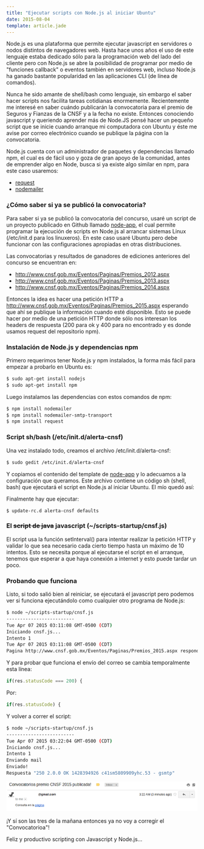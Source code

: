 ```yaml
---
title: "Ejecutar scripts con Node.js al iniciar Ubuntu"
date: 2015-08-04
template: article.jade
---
```


Node.js es una plataforma que permite ejecutar javascript  en servidores o nodos distintos de navegadores web. Hasta hace unos años el uso de este lenguaje estaba dedicado sólo para la programación web del lado del cliente pero con Node.js se abre la posibilidad de programar por medio de "funciones callback" o eventos también en servidores web, incluso Node.js ha ganado bastante popularidad en las aplicaciones CLI (de línea de comandos).


Nunca he sido amante de shell/bash como lenguaje, sin embargo el saber hacer scripts nos facilita tareas cotidianas enormemente. Recientemente me interesé en saber cuándo publicarán la convocatoria para el premio de Seguros y Fianzas de la CNSF y a la fecha no existe. Entonces conociendo javascript y queriendo aprender más de Node.JS pensé hacer un pequeño script que se inicie cuando arranque mi computadora con Ubuntu y éste me avise por correo electrónico cuando se publique la página con la convocatoria.


Node.js cuenta con un administrador de paquetes y dependencias llamado npm, el cual es de fácil uso y goza de gran apoyo de la comunidad, antes de emprender algo en Node, busca si ya existe algo similar en npm, para este caso usaremos:


 - [request](https://www.npmjs.com/package/request)
 - [nodemailer](https://www.npmjs.com/package/nodemailer)


### ¿Cómo saber si ya se publicó la convocatoria?

Para saber si ya se publicó la convocatoria del concurso, usaré un script de un proyecto publicado en Github llamado [node-app](https://github.com/chovy/node-startup/blob/master/init.d/node-app), el cual permite programar la ejecución de scripts en Node.js al arrancar sistemas Linux (/etc/init.d para los linuxeros). En este caso usaré Ubuntu pero debe funcionar con las configuraciones apropiadas en otras distribuciones.

Las convocatorias y resultados de ganadores de ediciones anteriores del concurso se encuentran en:


 - http://www.cnsf.gob.mx/Eventos/Paginas/Premios_2012.aspx
 - http://www.cnsf.gob.mx/Eventos/Paginas/Premios_2013.aspx
 - http://www.cnsf.gob.mx/Eventos/Paginas/Premios_2014.aspx

 
Entonces la idea es hacer una petición HTTP a http://www.cnsf.gob.mx/Eventos/Paginas/Premios_2015.aspx esperando que ahí se publique la información cuando esté disponible. Esto se puede hacer por medio de una petición HTTP donde sólo nos interesan los headers de respuesta (200 para ok y 400 para no encontrado y es donde usamos request del repositorio npm).

### Instalación de Node.js y dependencias npm

Primero requerimos tener Node.js y npm instalados, la forma más fácil para empezar a probarlo en Ubuntu es:

```bash
$ sudo apt-get install nodejs
$ sudo apt-get install npm
```

Luego instalamos las dependencias con estos comandos de npm:

```bash
$ npm install nodemailer
$ npm install nodemailer-smtp-transport
$ npm install request
```

### Script sh/bash (/etc/init.d/alerta-cnsf)

Una vez instalado todo, creamos el archivo /etc/init.d/alerta-cnsf:

```bash
$ sudo gedit /etc/init.d/alerta-cnsf
```

Y copiamos el contenido del template de [node-app](https://github.com/chovy/node-startup/blob/master/init.d/node-app) y lo adecuamos a la configuración que queramos. Este archivo contiene un código sh (shell, bash) que ejecutará el script en Node.js al iniciar Ubuntu. El mío quedó así:

<script src="https://gist.github.com/ivansabik/cd70ca34e82403c66781.js"></script>

Finalmente hay que ejecutar:

```
$ update-rc.d alerta-cnsf defaults
```

### El ~~script de java~~ javascript (~/scripts-startup/cnsf.js)

El script usa la función setInterval() para intentar realizar la petición HTTP y validar lo que sea necesario cada cierto tiempo hasta un máximo de 10 intentos. Esto se necesita porque al ejecutarse el script en el arranque, tenemos que esperar a que haya conexión a internet y esto puede tardar un poco.

<script src="https://gist.github.com/ivansabik/bc4ed7f2cc4ad118eb8d.js"></script>

### Probando que funciona

Listo, si todo salió bien al reiniciar, se ejecutará el javascript pero podemos ver si funciona ejecutándolo como cualquier otro programa de Node.js:

```bash
$ node ~/scripts-startup/cnsf.js
-------------------------
Tue Apr 07 2015 03:11:08 GMT-0500 (CDT)
Iniciando cnsf.js...
Intento 1
Tue Apr 07 2015 03:11:08 GMT-0500 (CDT)
Pagina http://www.cnsf.gob.mx/Eventos/Paginas/Premios_2015.aspx responde "404"
```

Y para probar que funciona el envío del correo se cambia temporalmente esta línea:

```javascript
if(res.statusCode === 200) {
``` 

Por:

```javascript
if(res.statusCode) {
```
 
Y volver a correr el script:

```bash
$ node ~/scripts-startup/cnsf.js
-------------------------
Tue Apr 07 2015 03:22:04 GMT-0500 (CDT)
Iniciando cnsf.js...
Intento 1
Enviando mail
Enviado!
Respuesta "250 2.0.0 OK 1428394926 c41sm5809909yhc.53 - gsmtp"
```

![Mail de alerta](mail-alerta-cnsf.png)

¡Y sí son las tres de la mañana entonces ya no voy a corregir el "Convocatorioa"!

Feliz y productivo scripting con Javascript y Node.js...
